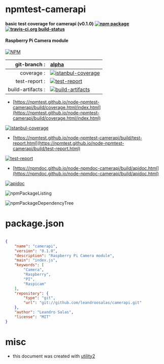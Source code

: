 # npmtest-camerapi

#### basic test coverage for  camerapi (v0.1.0)  [![npm package](https://img.shields.io/npm/v/npmtest-camerapi.svg?style=flat-square)](https://www.npmjs.org/package/npmtest-camerapi) [![travis-ci.org build-status](https://api.travis-ci.org/npmtest/node-npmtest-camerapi.svg)](https://travis-ci.org/npmtest/node-npmtest-camerapi)

#### Raspberry Pi Camera module

[![NPM](https://nodei.co/npm/camerapi.png?downloads=true&downloadRank=true&stars=true)](https://www.npmjs.com/package/camerapi)

| git-branch : | [alpha](https://github.com/npmtest/node-npmtest-camerapi/tree/alpha)|
|--:|:--|
| coverage : | [![istanbul-coverage](https://npmtest.github.io/node-npmtest-camerapi/build/coverage.badge.svg)](https://npmtest.github.io/node-npmtest-camerapi/build/coverage.html/index.html)|
| test-report : | [![test-report](https://npmtest.github.io/node-npmtest-camerapi/build/test-report.badge.svg)](https://npmtest.github.io/node-npmtest-camerapi/build/test-report.html)|
| build-artifacts : | [![build-artifacts](https://npmtest.github.io/node-npmtest-camerapi/glyphicons_144_folder_open.png)](https://github.com/npmtest/node-npmtest-camerapi/tree/gh-pages/build)|

- [https://npmtest.github.io/node-npmtest-camerapi/build/coverage.html/index.html](https://npmtest.github.io/node-npmtest-camerapi/build/coverage.html/index.html)

[![istanbul-coverage](https://npmtest.github.io/node-npmtest-camerapi/build/screenCapture.buildCi.browser.%252Ftmp%252Fbuild%252Fcoverage.lib.html.png)](https://npmtest.github.io/node-npmtest-camerapi/build/coverage.html/index.html)

- [https://npmtest.github.io/node-npmtest-camerapi/build/test-report.html](https://npmtest.github.io/node-npmtest-camerapi/build/test-report.html)

[![test-report](https://npmtest.github.io/node-npmtest-camerapi/build/screenCapture.buildCi.browser.%252Ftmp%252Fbuild%252Ftest-report.html.png)](https://npmtest.github.io/node-npmtest-camerapi/build/test-report.html)

- [https://npmdoc.github.io/node-npmdoc-camerapi/build/apidoc.html](https://npmdoc.github.io/node-npmdoc-camerapi/build/apidoc.html)

[![apidoc](https://npmdoc.github.io/node-npmdoc-camerapi/build/screenCapture.buildCi.browser.%252Ftmp%252Fbuild%252Fapidoc.html.png)](https://npmdoc.github.io/node-npmdoc-camerapi/build/apidoc.html)

![npmPackageListing](https://npmtest.github.io/node-npmtest-camerapi/build/screenCapture.npmPackageListing.svg)

![npmPackageDependencyTree](https://npmtest.github.io/node-npmtest-camerapi/build/screenCapture.npmPackageDependencyTree.svg)



# package.json

```json

{
    "name": "camerapi",
    "version": "0.1.0",
    "description": "Raspberry Pi Camera module",
    "main": "index.js",
    "keywords": [
        "Camera",
        "Raspberry",
        "PI",
        "Raspicam"
    ],
    "repository": {
        "type": "git",
        "url": "git://github.com/leandroosalas/camerapi.git"
    },
    "author": "Leandro Salas",
    "license": "MIT"
}
```



# misc
- this document was created with [utility2](https://github.com/kaizhu256/node-utility2)
